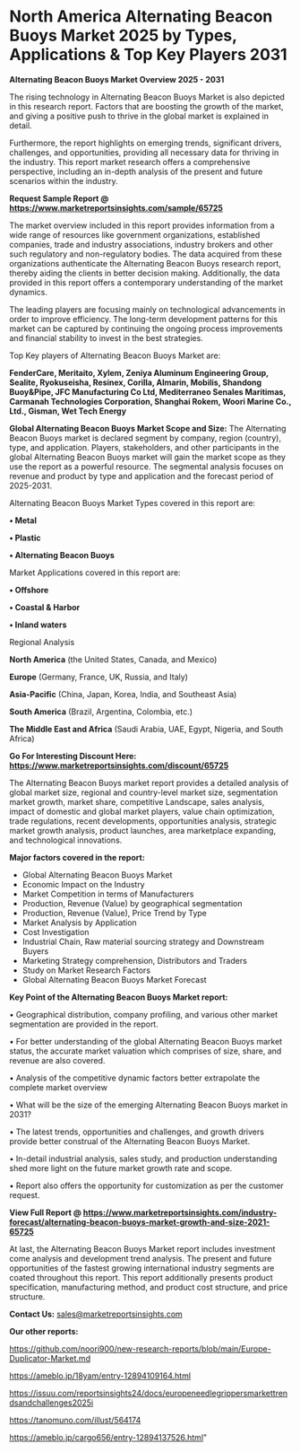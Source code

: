 # North America Alternating Beacon Buoys Market 2025 by Types, Applications & Top Key Players 2031

<Strong> Alternating Beacon Buoys Market Overview 2025 - 2031</strong>

The rising technology in Alternating Beacon Buoys Market is also depicted in this research report. Factors that are boosting the growth of the market, and giving a positive push to thrive in the global market is explained in detail.

Furthermore, the report highlights on emerging trends, significant drivers, challenges, and opportunities, providing all necessary data for thriving in the industry. This report market research offers a comprehensive perspective, including an in-depth analysis of the present and future scenarios within the industry.

<strong>Request Sample Report @ <a href=https://www.marketreportsinsights.com/sample/65725>https://www.marketreportsinsights.com/sample/65725</a></strong>

The market overview included in this report provides information from a wide range of resources like government organizations, established companies, trade and industry associations, industry brokers and other such regulatory and non-regulatory bodies. The data acquired from these organizations authenticate the Alternating Beacon Buoys research report, thereby aiding the clients in better decision making. Additionally, the data provided in this report offers a contemporary understanding of the market dynamics.

The leading players are focusing mainly on technological advancements in order to improve efficiency. The long-term development patterns for this market can be captured by continuing the ongoing process improvements and financial stability to invest in the best strategies.

Top Key players of Alternating Beacon Buoys Market are:

<strong>FenderCare, Meritaito, Xylem, Zeniya Aluminum Engineering Group, Sealite, Ryokuseisha, Resinex, Corilla, Almarin, Mobilis, Shandong Buoy&Pipe, JFC Manufacturing Co Ltd, Mediterraneo Senales Maritimas, Carmanah Technologies Corporation, Shanghai Rokem, Woori Marine Co., Ltd., Gisman, Wet Tech Energy</strong>

<strong><b>Global Alternating Beacon Buoys Market Scope and Size:</b></strong>
The Alternating Beacon Buoys market is declared segment by company, region (country), type, and application. Players, stakeholders, and other participants in the global Alternating Beacon Buoys market will gain the market scope as they use the report as a powerful resource. The segmental analysis focuses on revenue and product by type and application and the forecast period of 2025-2031.

Alternating Beacon Buoys Market Types covered in this report are:

<strong>• Metal

• Plastic

• Alternating Beacon Buoys</strong>

Market Applications covered in this report are:

<strong>• Offshore

• Coastal & Harbor

• Inland waters</strong> 

Regional Analysis

<strong>North America</strong> (the United States, Canada, and Mexico)

<strong>Europe</strong> (Germany, France, UK, Russia, and Italy)

<strong>Asia-Pacific</strong> (China, Japan, Korea, India, and Southeast Asia)

<strong>South America</strong> (Brazil, Argentina, Colombia, etc.)

<strong>The Middle East and Africa</strong> (Saudi Arabia, UAE, Egypt, Nigeria, and South Africa)

<strong>Go For Interesting Discount Here: <a href=https://www.marketreportsinsights.com/discount/65725>https://www.marketreportsinsights.com/discount/65725</a></strong>

The Alternating Beacon Buoys market report provides a detailed analysis of global market size, regional and country-level market size, segmentation market growth, market share, competitive Landscape, sales analysis, impact of domestic and global market players, value chain optimization, trade regulations, recent developments, opportunities analysis, strategic market growth analysis, product launches, area marketplace expanding, and technological innovations.

<strong><b>Major factors covered in the report:</b></strong>
<ul>
  <li>Global Alternating Beacon Buoys Market </li>
  <li>Economic Impact on the Industry</li>
  <li>Market Competition in terms of Manufacturers</li>
  <li>Production, Revenue (Value) by geographical segmentation</li>
  <li>Production, Revenue (Value), Price Trend by Type</li>
  <li>Market Analysis by Application</li>
  <li>Cost Investigation</li>
  <li>Industrial Chain, Raw material sourcing strategy and Downstream Buyers</li>
  <li>Marketing Strategy comprehension, Distributors and Traders</li>
  <li>Study on Market Research Factors</li>
  <li>Global Alternating Beacon Buoys Market Forecast</li>
</ul>

<strong><b>Key Point of the Alternating Beacon Buoys Market report:</b></strong>

• Geographical distribution, company profiling, and various other market segmentation are provided in the report.

• For better understanding of the global Alternating Beacon Buoys market status, the accurate market valuation which comprises of size, share, and revenue are also covered.

• Analysis of the competitive dynamic factors better extrapolate the complete market overview

• What will be the size of the emerging Alternating Beacon Buoys market in 2031?

• The latest trends, opportunities and challenges, and growth drivers provide better construal of the Alternating Beacon Buoys Market.

• In-detail industrial analysis, sales study, and production understanding shed more light on the future market growth rate and scope.

• Report also offers the opportunity for customization as per the customer request.

<strong><b>View Full Report @ <a href=https://www.marketreportsinsights.com/industry-forecast/alternating-beacon-buoys-market-growth-and-size-2021-65725>https://www.marketreportsinsights.com/industry-forecast/alternating-beacon-buoys-market-growth-and-size-2021-65725</a></b></strong>


At last, the Alternating Beacon Buoys Market report includes investment come analysis and development trend analysis. The present and future opportunities of the fastest growing international industry segments are coated throughout this report. This report additionally presents product specification, manufacturing method, and product cost structure, and price structure.

<strong>Contact Us:</strong>
sales@marketreportsinsights.com

<strong>Our other reports:</strong>

<a href=https://github.com/noori900/new-research-reports/blob/main/Europe-Duplicator-Market.md>https://github.com/noori900/new-research-reports/blob/main/Europe-Duplicator-Market.md</a>

<a href=https://ameblo.jp/18yam/entry-12894109164.html>https://ameblo.jp/18yam/entry-12894109164.html</a>

<a href=https://issuu.com/reportsinsights24/docs/europeneedlegrippersmarkettrendsandchallenges2025i>https://issuu.com/reportsinsights24/docs/europeneedlegrippersmarkettrendsandchallenges2025i</a>

<a href=https://tanomuno.com/illust/564174>https://tanomuno.com/illust/564174</a>

<a href=https://ameblo.jp/cargo656/entry-12894137526.html>https://ameblo.jp/cargo656/entry-12894137526.html</a>"
